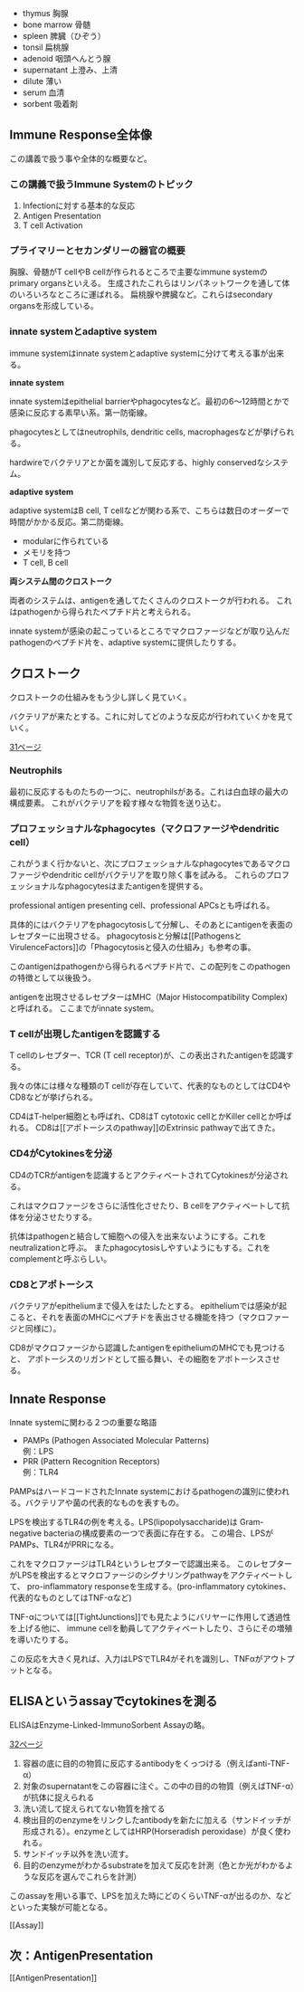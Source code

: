 - thymus 胸腺
- bone marrow 骨髄
- spleen 脾臓（ひぞう）
- tonsil 扁桃腺
- adenoid 咽頭へんとう腺
- supernatant 上澄み、上清
- dilute 薄い
- serum 血清
- sorbent 吸着剤

## Immune Response全体像

この講義で扱う事や全体的な概要など。

### この講義で扱うImmune Systemのトピック

1. Infectionに対する基本的な反応
2. Antigen Presentation
3. T cell Activation

### プライマリーとセカンダリーの器官の概要

胸腺、骨髄がT cellやB cellが作られるところで主要なimmune systemのprimary organsといえる。
生成されたこれらはリンパネットワークを通して体のいろいろなところに運ばれる。
扁桃腺や脾臓など。これらはsecondary organsを形成している。

### innate systemとadaptive system

immune systemはinnate systemとadaptive systemに分けて考える事が出来る。

**innate system**

innate systemはepithelial barrierやphagocytesなど。最初の6〜12時間とかで感染に反応する素早い系。第一防衛線。

phagocytesとしてはneutrophils, dendritic cells, macrophagesなどが挙げられる。

hardwireでバクテリアとか菌を識別して反応する、highly conservedなシステム。

**adaptive system**

adaptive systemはB cell, T cellなどが関わる系で、こちらは数日のオーダーで時間がかかる反応。第二防衛線。

- modularに作られている
- メモリを持つ
- T cell, B cell

**両システム間のクロストーク**

両者のシステムは、antigenを通してたくさんのクロストークが行われる。
これはpathogenから得られたペプチド片と考えられる。

innate systemが感染の起こっているところでマクロファージなどが取り込んだpathogenのペプチド片を、adaptive systemに提供したりする。

## クロストーク

クロストークの仕組みをもう少し詳しく見ていく。

バクテリアが来たとする。これに対してどのような反応が行われていくかを見ていく。

[31ページ](https://karino2.github.io/ImageGallery/CellBiology706x3.html#lg=1&slide=30)

### Neutrophils

最初に反応するものたちの一つに、neutrophilsがある。これは白血球の最大の構成要素。
これがバクテリアを殺す様々な物質を送り込む。

### プロフェッショナルなphagocytes（マクロファージやdendritic cell）

これがうまく行かないと、次にプロフェッショナルなphagocytesであるマクロファージやdendritic cellがバクテリアを取り除く事を試みる。
これらのプロフェッショナルなphagocytesはまたantigenを提供する。

professional antigen presenting cell、professional APCsとも呼ばれる。

具体的にはバクテリアをphagocytosisして分解し、そのあとにantigenを表面のレセプターに出現させる。
phagocytosisと分解は[[PathogensとVirulenceFactors]]の「Phagocytosisと侵入の仕組み」も参考の事。

このantigenはpathogenから得られるペプチド片で、この配列をこのpathogenの特徴として以後扱う。

antigenを出現させるレセプターはMHC（Major Histocompatibility Complex)と呼ばれる。
ここまでがinnate system。

### T cellが出現したantigenを認識する

T cellのレセプター、TCR (T cell receptor)が、この表出されたantigenを認識する。

我々の体には様々な種類のT cellが存在していて、代表的なものとしてはCD4やCD8などが挙げられる。

CD4はT-helper細胞とも呼ばれ、CD8はT cytotoxic cellとかKiller cellとか呼ばれる。
CD8は[[アポトーシスのpathway]]のExtrinsic pathwayで出てきた。

### CD4がCytokinesを分泌

CD4のTCRがantigenを認識するとアクティベートされてCytokinesが分泌される。

これはマクロファージをさらに活性化させたり、B cellをアクティベートして抗体を分泌させたりする。

抗体はpathogenと結合して細胞への侵入を出来ないようにする。これをneutralizationと呼ぶ。
またphagocytosisしやすいようにもする。これをcomplementと呼ぶらしい。

### CD8とアポトーシス

バクテリアがepitheliumまで侵入をはたしたとする。
epitheliumでは感染が起こると、それを表面のMHCにペプチドを表出させる機能を持つ（マクロファージと同様に）。

CD8がマクロファージから認識したantigenをepitheliumのMHCでも見つけると、
アポトーシスのリガンドとして振る舞い、その細胞をアポトーシスさせる。

## Innate Response

Innate systemに関わる２つの重要な略語

- PAMPs (Pathogen Associated Molecular Patterns)  
例：LPS
- PRR (Pattern Recognition Receptors)  
例：TLR4

PAMPsはハードコードされたInnate systemにおけるpathogenの識別に使われる。バクテリアや菌の代表的なものを表すもの。

LPSを検出するTLR4の例を考える。LPS(lipopolysaccharide)は Gram-negative bacteriaの構成要素の一つで表面に存在する。
この場合、LPSがPAMPs、TLR4がPRRになる。

これをマクロファージはTLR4というレセプターで認識出来る。
このレセプターがLPSを検出するとマクロファージのシグナリングpathwayをアクティベートして、
pro-inflammatory responseを生成する。(pro-inflammatory cytokines、代表的なものとしてはTNF-αなど)

TNF-αについては[[TightJunctions]]でも見たようにバリヤーに作用して透過性を上げる他に、
immune cellを動員してアクティベートしたり、さらにその増殖を導いたりする。

この反応を大きく見れば、入力はLPSでTLR4がそれを識別し、TNFαがアウトプットとなる。

## ELISAというassayでcytokinesを測る

ELISAはEnzyme-Linked-ImmunoSorbent Assayの略。

[32ページ](https://karino2.github.io/ImageGallery/CellBiology706x3.html#lg=1&slide=31)

1. 容器の底に目的の物質に反応するantibodyをくっつける（例えばanti-TNF-α）
2. 対象のsupernatantをこの容器に注ぐ。この中の目的の物質（例えばTNF-α）が抗体に捉えられる
3. 洗い流して捉えられてない物質を捨てる
4. 検出目的のenzymeをリンクしたantibodyを新たに加える（サンドイッチが形成される）。enzymeとしてはHRP(Horseradish peroxidase）が良く使われる。
5. サンドイッチ以外を洗い流す。
6. 目的のenzymeがわかるsubstrateを加えて反応を計測（色とか光がわかるような反応を選んでこれらを計測）

このassayを用いる事で、LPSを加えた時にどのくらいTNF-αが出るのか、などといった実験が可能となる。

[[Assay]]

## 次：AntigenPresentation

[[AntigenPresentation]]
